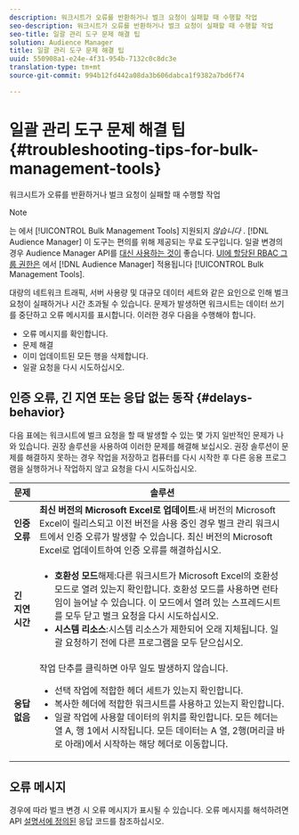 ```yaml
---
description: 워크시트가 오류를 반환하거나 벌크 요청이 실패할 때 수행할 작업
seo-description: 워크시트가 오류를 반환하거나 벌크 요청이 실패할 때 수행할 작업
seo-title: 일괄 관리 도구 문제 해결 팁
solution: Audience Manager
title: 일괄 관리 도구 문제 해결 팁
uuid: 550908a1-e24e-4f31-954b-7132c0c8dc3e
translation-type: tm+mt
source-git-commit: 994b12fd442a08da3b606dabca1f9382a7bd6f74

---
```



# 일괄 관리 도구 문제 해결 팁{#troubleshooting-tips-for-bulk-management-tools}

워크시트가 오류를 반환하거나 벌크 요청이 실패할 때 수행할 작업



<!-- 

<p>r_bulk_troubleshoot.xml </p>

 -->

>[!NOTE]
>
>는 에서 [!UICONTROL Bulk Management Tools] 지원되지 *않습니다* . [!DNL Audience Manager] 이 도구는 편의를 위해 제공되는 무료 도구입니다. 일괄 변경의 경우 Audience Manager API를 [대신 사용하는 것이](../../api/rest-api-main/aam-api-getting-started.md) 좋습니다. [UI에 할당된 RBAC 그룹 권한은](../../features/administration/administration-overview.md) 에서 [!DNL Audience Manager] 적용됩니다 [!UICONTROL Bulk Management Tools].

대량의 네트워크 트래픽, 서버 사용량 및 대규모 데이터 세트와 같은 요인으로 인해 벌크 요청이 실패하거나 시간 초과될 수 있습니다. 문제가 발생하면 워크시트는 데이터 쓰기를 중단하고 오류 메시지를 표시합니다. 이러한 경우 다음을 수행해야 합니다.

* 오류 메시지를 확인합니다.
* 문제 해결
* 이미 업데이트된 모든 행을 삭제합니다.
* 일괄 요청을 다시 시도하십시오.

## 인증 오류, 긴 지연 또는 응답 없는 동작 {#delays-behavior}

다음 표에는 워크시트에 벌크 요청을 할 때 발생할 수 있는 몇 가지 일반적인 문제가 나와 있습니다. 권장 솔루션을 사용하여 이러한 문제를 해결해 보십시오. 권장 솔루션이 문제를 해결하지 못하는 경우 작업을 저장하고 컴퓨터를 다시 시작한 후 다른 응용 프로그램을 실행하거나 작업하지 않고 요청을 다시 시도하십시오.

<table id="table_AC6FB99402214A4EAC6E709465BB67AF"> 
 <thead> 
  <tr> 
   <th colname="col1" class="entry"> 문제 </th> 
   <th colname="col2" class="entry"> 솔루션 </th> 
  </tr> 
 </thead>
 <tbody> 
  <tr> 
   <td colname="col1"> <b>인증 오류</b> </td> 
   <td colname="col2"> 
    <b>최신 버전의 Microsoft Excel로 업데이트</b>:새 버전의 Microsoft Excel이 릴리스되고 이전 버전을 사용 중인 경우 벌크 관리 워크시트에서 인증 오류가 발생할 수 있습니다. 최신 버전의 Microsoft Excel로 업데이트하여 인증 오류를 해결하십시오.
</td> 
  </tr> 
  <tr> 
   <td colname="col1"> <b>긴 지연 시간</b> </td> 
   <td colname="col2"> 
    <ul id="ul_AA6F414024B2475AB1C0B46DC3FF0B36"> 
     <li id="li_ECC83AC39D7142519AA9A223DB8FCF23"> <b>호환성 모드</b>해제:다른 워크시트가 Microsoft Excel의 호환성 모드로 열려 있는지 확인합니다. 호환성 모드를 사용하면 런타임이 늘어날 수 있습니다. 이 모드에서 열려 있는 스프레드시트를 모두 닫고 벌크 요청을 다시 시도하십시오. </li> 
     <li id="li_234BFCF563234DE198884F33AB75280D"> <b>시스템 리소스</b>:시스템 리소스가 제한되어 오래 지체됩니다. 일괄 요청하기 전에 다른 프로그램을 모두 닫으십시오. </li> 
    </ul> </td> 
  </tr> 
  <tr> 
   <td colname="col1"> <b>응답 없음</b> </td> 
   <td colname="col2">작업 단추를 클릭하면 아무 일도 발생하지 않습니다. 
    <ul id="ul_142E63CDD556414AB639E51734FEDBCF"> 
     <li id="li_DBB6C819603D46B5AECC9C854FDAFDF1">선택 작업에 적합한 헤더 세트가 있는지 확인합니다. </li> 
     <li id="li_391C9031907A4085BDAD42054960045C">복사한 헤더에 적합한 워크시트를 사용하고 있는지 확인합니다. </li> 
     <li id="li_76A7241989204933858621FAAB5C3408">일괄 작업에 사용할 데이터의 위치를 확인합니다. 모든 헤더는 열 A, 행 1에서 시작됩니다. 모든 데이터는 A 열, 2행(머리글 바로 아래)에서 시작하는 해당 헤더로 이동합니다. </li> 
    </ul> </td> 
  </tr> 
 </tbody> 
</table>

## 오류 메시지

경우에 따라 벌크 변경 시 오류 메시지가 표시될 수 있습니다. 오류 메시지를 해석하려면 API [설명서에 정의된](/help/using/api/rest-api-main/aam-api-getting-started.md) 응답 코드를 참조하십시오.

